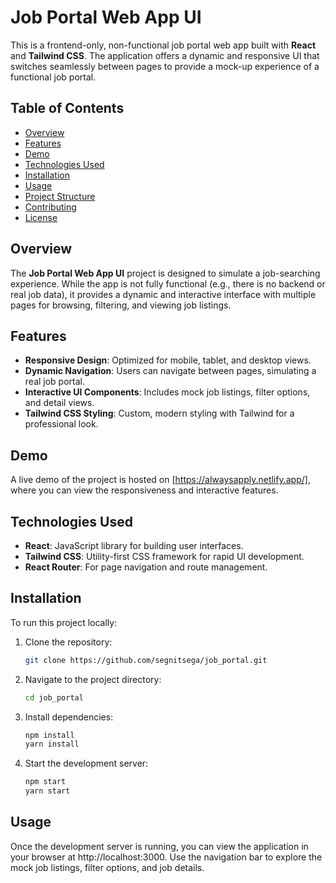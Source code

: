 # Job Portal Web App UI

This is a frontend-only, non-functional job portal web app built with **React** and **Tailwind CSS**. The application offers a dynamic and responsive UI that switches seamlessly between pages to provide a mock-up experience of a functional job portal.

## Table of Contents

- [Overview](#overview)
- [Features](#features)
- [Demo](#demo)
- [Technologies Used](#technologies-used)
- [Installation](#installation)
- [Usage](#usage)
- [Project Structure](#project-structure)
- [Contributing](#contributing)
- [License](#license)

## Overview

The **Job Portal Web App UI** project is designed to simulate a job-searching experience. While the app is not fully functional (e.g., there is no backend or real job data), it provides a dynamic and interactive interface with multiple pages for browsing, filtering, and viewing job listings.

## Features

- **Responsive Design**: Optimized for mobile, tablet, and desktop views.
- **Dynamic Navigation**: Users can navigate between pages, simulating a real job portal.
- **Interactive UI Components**: Includes mock job listings, filter options, and detail views.
- **Tailwind CSS Styling**: Custom, modern styling with Tailwind for a professional look.

## Demo

A live demo of the project is hosted on [https://alwaysapply.netlify.app/], where you can view the responsiveness and interactive features.

## Technologies Used

- **React**: JavaScript library for building user interfaces.
- **Tailwind CSS**: Utility-first CSS framework for rapid UI development.
- **React Router**: For page navigation and route management.

## Installation

To run this project locally:

1. Clone the repository:
   ```bash
   git clone https://github.com/segnitsega/job_portal.git
2. Navigate to the project directory:
    ```bash
    cd job_portal
3. Install dependencies:
    ```bash
    npm install
    yarn install
4. Start the development server:
    ```bash
    npm start
    yarn start

## Usage

Once the development server is running, you can view the application in your browser at http://localhost:3000. Use the navigation bar to explore the mock job listings, filter options, and job details.

